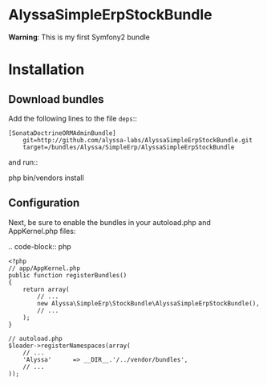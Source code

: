 AlyssaSimpleErpStockBundle
==========================

**Warning**: This is my first Symfony2 bundle


Installation
============


Download bundles
----------------

Add the following lines to the file ``deps``::

    [SonataDoctrineORMAdminBundle]
        git=http://github.com/alyssa-labs/AlyssaSimpleErpStockBundle.git
        target=/bundles/Alyssa/SimpleErp/AlyssaSimpleErpStockBundle

and run::

  php bin/vendors install

Configuration
-------------

Next, be sure to enable the bundles in your autoload.php and AppKernel.php
files:

.. code-block:: php

    <?php
    // app/AppKernel.php
    public function registerBundles()
    {
        return array(
            // ...
            new Alyssa\SimpleErp\StockBundle\AlyssaSimpleErpStockBundle(),
            // ...
        );
    }

    // autoload.php
    $loader->registerNamespaces(array(
        // ...
        'Alyssa'      => __DIR__.'/../vendor/bundles',
        // ...
    ));
